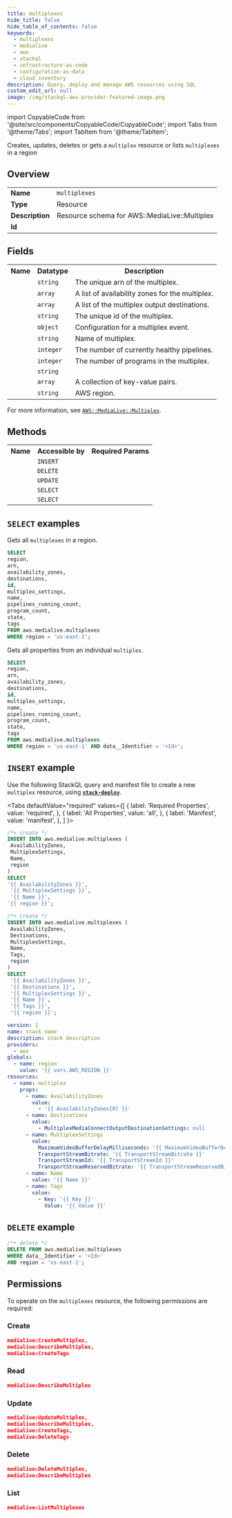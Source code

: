 ```yaml
---
title: multiplexes
hide_title: false
hide_table_of_contents: false
keywords:
  - multiplexes
  - medialive
  - aws
  - stackql
  - infrastructure-as-code
  - configuration-as-data
  - cloud inventory
description: Query, deploy and manage AWS resources using SQL
custom_edit_url: null
image: /img/stackql-aws-provider-featured-image.png
---
```


import CopyableCode from '@site/src/components/CopyableCode/CopyableCode';
import Tabs from '@theme/Tabs';
import TabItem from '@theme/TabItem';

Creates, updates, deletes or gets a <code>multiplex</code> resource or lists <code>multiplexes</code> in a region

## Overview
<table>
<tbody>
<tr><td><b>Name</b></td><td><code>multiplexes</code></td></tr>
<tr><td><b>Type</b></td><td>Resource</td></tr>
<tr><td><b>Description</b></td><td>Resource schema for AWS::MediaLive::Multiplex</td></tr>
<tr><td><b>Id</b></td><td><CopyableCode code="aws.medialive.multiplexes" /></td></tr>
</tbody>
</table>

## Fields
<table>
<tbody>
<tr><th>Name</th><th>Datatype</th><th>Description</th></tr><tr><td><CopyableCode code="arn" /></td><td><code>string</code></td><td>The unique arn of the multiplex.</td></tr>
<tr><td><CopyableCode code="availability_zones" /></td><td><code>array</code></td><td>A list of availability zones for the multiplex.</td></tr>
<tr><td><CopyableCode code="destinations" /></td><td><code>array</code></td><td>A list of the multiplex output destinations.</td></tr>
<tr><td><CopyableCode code="id" /></td><td><code>string</code></td><td>The unique id of the multiplex.</td></tr>
<tr><td><CopyableCode code="multiplex_settings" /></td><td><code>object</code></td><td>Configuration for a multiplex event.</td></tr>
<tr><td><CopyableCode code="name" /></td><td><code>string</code></td><td>Name of multiplex.</td></tr>
<tr><td><CopyableCode code="pipelines_running_count" /></td><td><code>integer</code></td><td>The number of currently healthy pipelines.</td></tr>
<tr><td><CopyableCode code="program_count" /></td><td><code>integer</code></td><td>The number of programs in the multiplex.</td></tr>
<tr><td><CopyableCode code="state" /></td><td><code>string</code></td><td></td></tr>
<tr><td><CopyableCode code="tags" /></td><td><code>array</code></td><td>A collection of key-value pairs.</td></tr>
<tr><td><CopyableCode code="region" /></td><td><code>string</code></td><td>AWS region.</td></tr>
</tbody>
</table>

For more information, see <a href="https://docs.aws.amazon.com/AWSCloudFormation/latest/UserGuide/aws-resource-medialive-multiplex.html"><code>AWS::MediaLive::Multiplex</code></a>.

## Methods

<table>
<tbody>
  <tr>
    <th>Name</th>
    <th>Accessible by</th>
    <th>Required Params</th>
  </tr>
  <tr>
    <td><CopyableCode code="create_resource" /></td>
    <td><code>INSERT</code></td>
    <td><CopyableCode code="AvailabilityZones, MultiplexSettings, Name, region" /></td>
  </tr>
  <tr>
    <td><CopyableCode code="delete_resource" /></td>
    <td><code>DELETE</code></td>
    <td><CopyableCode code="data__Identifier, region" /></td>
  </tr>
  <tr>
    <td><CopyableCode code="update_resource" /></td>
    <td><code>UPDATE</code></td>
    <td><CopyableCode code="data__Identifier, data__PatchDocument, region" /></td>
  </tr>
  <tr>
    <td><CopyableCode code="list_resources" /></td>
    <td><code>SELECT</code></td>
    <td><CopyableCode code="region" /></td>
  </tr>
  <tr>
    <td><CopyableCode code="get_resource" /></td>
    <td><code>SELECT</code></td>
    <td><CopyableCode code="data__Identifier, region" /></td>
  </tr>
</tbody>
</table>

## `SELECT` examples
Gets all <code>multiplexes</code> in a region.
```sql
SELECT
region,
arn,
availability_zones,
destinations,
id,
multiplex_settings,
name,
pipelines_running_count,
program_count,
state,
tags
FROM aws.medialive.multiplexes
WHERE region = 'us-east-1';
```
Gets all properties from an individual <code>multiplex</code>.
```sql
SELECT
region,
arn,
availability_zones,
destinations,
id,
multiplex_settings,
name,
pipelines_running_count,
program_count,
state,
tags
FROM aws.medialive.multiplexes
WHERE region = 'us-east-1' AND data__Identifier = '<Id>';
```

## `INSERT` example

Use the following StackQL query and manifest file to create a new <code>multiplex</code> resource, using [__`stack-deploy`__](https://pypi.org/project/stack-deploy/).

<Tabs
    defaultValue="required"
    values={[
      { label: 'Required Properties', value: 'required', },
      { label: 'All Properties', value: 'all', },
      { label: 'Manifest', value: 'manifest', },
    ]
}>
<TabItem value="required">

```sql
/*+ create */
INSERT INTO aws.medialive.multiplexes (
 AvailabilityZones,
 MultiplexSettings,
 Name,
 region
)
SELECT 
'{{ AvailabilityZones }}',
 '{{ MultiplexSettings }}',
 '{{ Name }}',
'{{ region }}';
```
</TabItem>
<TabItem value="all">

```sql
/*+ create */
INSERT INTO aws.medialive.multiplexes (
 AvailabilityZones,
 Destinations,
 MultiplexSettings,
 Name,
 Tags,
 region
)
SELECT 
 '{{ AvailabilityZones }}',
 '{{ Destinations }}',
 '{{ MultiplexSettings }}',
 '{{ Name }}',
 '{{ Tags }}',
 '{{ region }}';
```
</TabItem>
<TabItem value="manifest">

```yaml
version: 1
name: stack name
description: stack description
providers:
  - aws
globals:
  - name: region
    value: '{{ vars.AWS_REGION }}'
resources:
  - name: multiplex
    props:
      - name: AvailabilityZones
        value:
          - '{{ AvailabilityZones[0] }}'
      - name: Destinations
        value:
          - MultiplexMediaConnectOutputDestinationSettings: null
      - name: MultiplexSettings
        value:
          MaximumVideoBufferDelayMilliseconds: '{{ MaximumVideoBufferDelayMilliseconds }}'
          TransportStreamBitrate: '{{ TransportStreamBitrate }}'
          TransportStreamId: '{{ TransportStreamId }}'
          TransportStreamReservedBitrate: '{{ TransportStreamReservedBitrate }}'
      - name: Name
        value: '{{ Name }}'
      - name: Tags
        value:
          - Key: '{{ Key }}'
            Value: '{{ Value }}'

```
</TabItem>
</Tabs>

## `DELETE` example

```sql
/*+ delete */
DELETE FROM aws.medialive.multiplexes
WHERE data__Identifier = '<Id>'
AND region = 'us-east-1';
```

## Permissions

To operate on the <code>multiplexes</code> resource, the following permissions are required:

### Create
```json
medialive:CreateMultiplex,
medialive:DescribeMultiplex,
medialive:CreateTags
```

### Read
```json
medialive:DescribeMultiplex
```

### Update
```json
medialive:UpdateMultiplex,
medialive:DescribeMultiplex,
medialive:CreateTags,
medialive:DeleteTags
```

### Delete
```json
medialive:DeleteMultiplex,
medialive:DescribeMultiplex
```

### List
```json
medialive:ListMultiplexes
```
